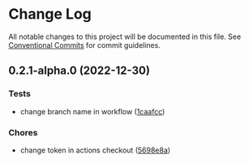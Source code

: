 # Change Log

All notable changes to this project will be documented in this file.
See [Conventional Commits](https://conventionalcommits.org) for commit guidelines.

## 0.2.1-alpha.0 (2022-12-30)

### Tests

- change branch name in workflow ([1caafcc](https://github.com/Yokaito/kurs/commit/1caafcc7068ece8e3793bf0e61071855dc6813ee))

### Chores

- change token in actions checkout ([5698e8a](https://github.com/Yokaito/kurs/commit/5698e8af8e010d51431223bf966aa04e536affb3))
